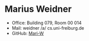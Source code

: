 # Marius Weidner

- Office: Building 079, Room 00 014
- Mail: weidner /a/ cs.uni-freiburg.de
- GitHub: [Mari-W](https://github.com/Mari-W)